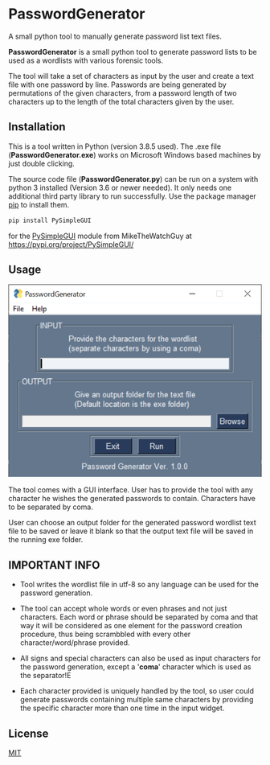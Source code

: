 # PasswordGenerator
A small python tool to manually generate password list text files. 

**PasswordGenerator** is a small python tool to generate password lists to be used as a wordlists with various forensic tools. 

The tool will take a set of characters as input by the user and create a text file with one password by line. Passwords are being generated by permutations of the given characters, from a password length of two characters up to the length of the total characters given by the user. 

## Installation

This is a tool written in Python (version 3.8.5 used). The .exe file (**PasswordGenerator.exe**) works on Microsoft Windows based machines by just double clicking.

The source code file (**PasswordGenerator.py**) can be run on a system with python 3 installed (Version 3.6 or newer needed). It only needs one additional third party library to run successfully. Use the package manager [pip](https://pip.pypa.io/en/stable/) to install them.

```bash
pip install PySimpleGUI
```
for the [PySimpleGUI](https://pypi.org/project/PySimpleGUI/) module from  MikeTheWatchGuy at https://pypi.org/project/PySimpleGUI/

## Usage

![GitHub Logo](/MAINGUI.PNG)

The tool comes with a GUI interface. User has to provide the tool with any character he wishes the generated passwords to contain. Characters have to be separated by coma.

User can choose an output folder for the generated password wordlist text file to be saved or leave it blank so that the output text file will be saved in the running exe folder.


## IMPORTANT INFO

- Tool writes the wordlist file in utf-8 so any language can be used for the password generation.

- The tool can accept whole words or even phrases and not just characters. Each word or phrase should be separated by coma and that way it will be considered as one element for the password creation procedure, thus being scrambbled with every other character/word/phrase provided.

- All signs and special characters can also be used as input characters for the password generation, except a '**coma**' character which is used as the separator!E

- Each character provided is uniquely handled by the tool, so user could generate passwords containing multiple same characters by providing the specific character more than one time in the input widget.

## License
[MIT](https://github.com/D-Kats/FileHarvester/blob/main/LICENSE)
